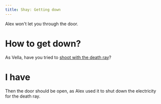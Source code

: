 ```yaml
---
title: Shay: Getting down
---
```


Alex won't let you through the door.

# How to get down?
As Vella, have you tried to [shoot with the death ray](020-death-ray.md)?

# I have
Then the door should be open, as Alex used it to shut down the electricity for the death ray.
